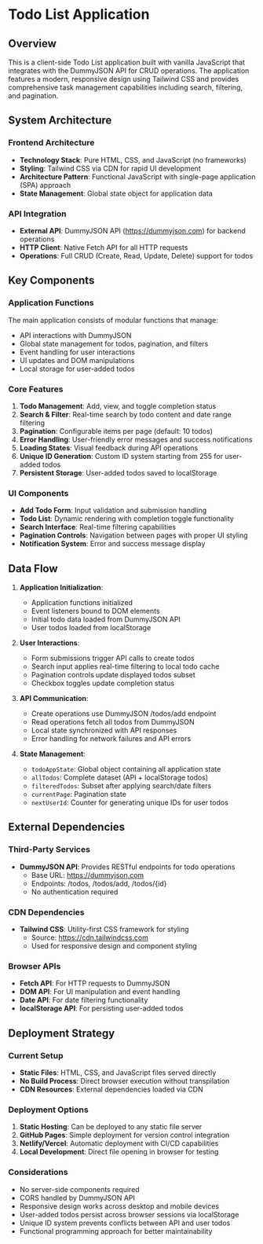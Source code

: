 # Todo List Application 

## Overview

This is a client-side Todo List application built with vanilla JavaScript that integrates with the DummyJSON API for CRUD operations. The application features a modern, responsive design using Tailwind CSS and provides comprehensive task management capabilities including search, filtering, and pagination.

## System Architecture

### Frontend Architecture
- **Technology Stack**: Pure HTML, CSS, and JavaScript (no frameworks)
- **Styling**: Tailwind CSS via CDN for rapid UI development
- **Architecture Pattern**: Functional JavaScript with single-page application (SPA) approach
- **State Management**: Global state object for application data

### API Integration
- **External API**: DummyJSON API (https://dummyjson.com) for backend operations
- **HTTP Client**: Native Fetch API for all HTTP requests
- **Operations**: Full CRUD (Create, Read, Update, Delete) support for todos

## Key Components

### Application Functions
The main application consists of modular functions that manage:
- API interactions with DummyJSON
- Global state management for todos, pagination, and filters
- Event handling for user interactions
- UI updates and DOM manipulations
- Local storage for user-added todos

### Core Features
1. **Todo Management**: Add, view, and toggle completion status
2. **Search & Filter**: Real-time search by todo content and date range filtering
3. **Pagination**: Configurable items per page (default: 10 todos)
4. **Error Handling**: User-friendly error messages and success notifications
5. **Loading States**: Visual feedback during API operations
6. **Unique ID Generation**: Custom ID system starting from 255 for user-added todos
7. **Persistent Storage**: User-added todos saved to localStorage

### UI Components
- **Add Todo Form**: Input validation and submission handling
- **Todo List**: Dynamic rendering with completion toggle functionality
- **Search Interface**: Real-time filtering capabilities
- **Pagination Controls**: Navigation between pages with proper UI styling
- **Notification System**: Error and success message display

## Data Flow

1. **Application Initialization**:
   - Application functions initialized
   - Event listeners bound to DOM elements
   - Initial todo data loaded from DummyJSON API
   - User todos loaded from localStorage

2. **User Interactions**:
   - Form submissions trigger API calls to create todos
   - Search input applies real-time filtering to local todo cache
   - Pagination controls update displayed todos subset
   - Checkbox toggles update completion status

3. **API Communication**:
   - Create operations use DummyJSON /todos/add endpoint
   - Read operations fetch all todos from DummyJSON
   - Local state synchronized with API responses
   - Error handling for network failures and API errors

4. **State Management**:
   - `todoAppState`: Global object containing all application state
   - `allTodos`: Complete dataset (API + localStorage todos)
   - `filteredTodos`: Subset after applying search/date filters
   - `currentPage`: Pagination state
   - `nextUserId`: Counter for generating unique IDs for user todos

## External Dependencies

### Third-Party Services
- **DummyJSON API**: Provides RESTful endpoints for todo operations
  - Base URL: https://dummyjson.com
  - Endpoints: /todos, /todos/add, /todos/{id}
  - No authentication required

### CDN Dependencies
- **Tailwind CSS**: Utility-first CSS framework for styling
  - Source: https://cdn.tailwindcss.com
  - Used for responsive design and component styling

### Browser APIs
- **Fetch API**: For HTTP requests to DummyJSON
- **DOM API**: For UI manipulation and event handling
- **Date API**: For date filtering functionality
- **localStorage API**: For persisting user-added todos

## Deployment Strategy

### Current Setup
- **Static Files**: HTML, CSS, and JavaScript files served directly
- **No Build Process**: Direct browser execution without transpilation
- **CDN Resources**: External dependencies loaded via CDN

### Deployment Options
1. **Static Hosting**: Can be deployed to any static file server
2. **GitHub Pages**: Simple deployment for version control integration
3. **Netlify/Vercel**: Automatic deployment with CI/CD capabilities
4. **Local Development**: Direct file opening in browser for testing

### Considerations
- No server-side components required
- CORS handled by DummyJSON API
- Responsive design works across desktop and mobile devices
- User-added todos persist across browser sessions via localStorage
- Unique ID system prevents conflicts between API and user todos
- Functional programming approach for better maintainability
